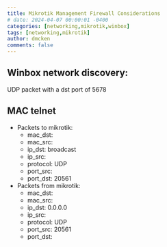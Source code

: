 ```yaml
---
title: Mikrotik Management Firewall Considerations
# date: 2024-04-07 00:00:01 -0400
categories: [networking,mikrotik,winbox]
tags: [networking,mikrotik]
author: dmcken 
comments: false
---
```


## Winbox network discovery:

UDP packet with a dst port of 5678

## MAC telnet

* Packets to mikrotik:
  * mac_dst: 
  * mac_src:
  * ip_dst: broadcast
  * ip_src:
  * protocol: UDP
  * port_src: <random>
  * port_dst: 20561
* Packets from mikrotik:
  * mac_dst: 
  * mac_src:
  * ip_dst: 0.0.0.0
  * ip_src:
  * protocol: UDP
  * port_src: 20561
  * port_dst: <random>


